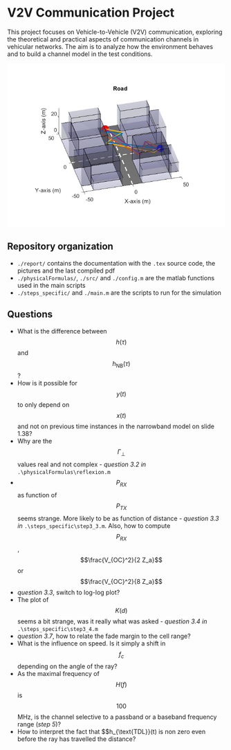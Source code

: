 # V2V Communication Project

This project focuses on Vehicle-to-Vehicle (V2V) communication, exploring the theoretical and practical aspects of communication channels in vehicular networks. The aim is to analyze how the environment behaves and to build a channel model in the test conditions.

![Project Overview](./report/pic/readme.png)

## Repository organization

- `./report/` contains the documentation with the `.tex` source code, the pictures and the last compiled pdf
- `./physicalFormulas/`, `./src/` and `./config.m` are the matlab functions used in the main scripts
- `./steps_specific/` and `./main.m` are the scripts to run for the simulation

## Questions

- What is the difference between $$h(\tau)$$ and $$h_{\text{NB}}(\tau)$$?
- How is it possible for $$y(t)$$ to only depend on $$x(t)$$ and not on previous time instances in the narrowband model on slide 1.38?
- Why are the $$\Gamma_{\perp}$$ values real and not complex - *question 3.2 in* `.\physicalFormulas\reflexion.m`
- $$P_{RX}$$ as function of $$P_{TX}$$ seems strange. More likely to be as function of distance - *question 3.3 in* `.\steps_specific\step3_3.m`. Also, how to compute $$P_{RX}$$, $$\frac{V_{OC}^2}{2 Z_a}$$ or $$\frac{V_{OC}^2}{8 Z_a}$$
- *question 3.3*, switch to log-log plot?
- The plot of $$K(d)$$ seems a bit strange, was it really what was asked - *question 3.4 in* `.\steps_specific\step3_4.m`
- *question 3.7*, how to relate the fade margin to the cell range?
- What is the influence on speed. Is it simply a shift in $$f_c$$ depending on the angle of the ray?
- As the maximal frequency of $$H(f)$$ is $$100$$ MHz, is the channel selective to a passband or a baseband frequency range (*step 5*)?
- How to interpret the fact that $$h_{\text{TDL}}(t) is non zero even before the ray has travelled the distance?
